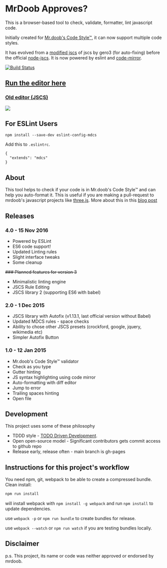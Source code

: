 MrDoob Approves?
==============

This is a browser-based tool to check, validate, formatter, lint javascript code.

Initially created for [Mr.doob's Code Style™](https://github.com/mrdoob/three.js/wiki/Mr.doob's-Code-Style%E2%84%A2), it can now support multiple code styles.

It has evolved from a [modified jscs](https://github.com/gero3/node-jscs/tree/formatter) of jscs by gero3 (for auto-fixing) before the official [node-jscs](https://github.com/jscs-dev/node-jscs).
It is now powered by eslint and [code-mirror](https://github.com/codemirror/codemirror).

[![Build Status](https://travis-ci.org/zz85/mrdoobapproves.svg?branch=gh-pages)](https://travis-ci.org/zz85/mrdoobapproves)


## [Run the editor here](http://zz85.github.io/mrdoobapproves/)
### [Old editor (JSCS)](http://zz85.github.io/mrdoobapproves/jscs.html)

![](https://cloud.githubusercontent.com/assets/314997/5714636/c6db41b2-9b06-11e4-8d25-05142c37a479.png)

## For ESLint Users

```
npm install --save-dev eslint-config-mdcs
```

Add this to `.eslintrc`.

```
{
  "extends": "mdcs"
}
```

## About

This tool helps to check if your code is in Mr.doob's Code Style™ and can help you auto-format it. This is useful if you are making a pull-request to mrdoob's javascript projects like [three.js](https://github.com/mrdoob/three.js). More about this in this [blog post](http://www.lab4games.net/zz85/blog/2015/01/25/mrdoob-approves-a-javascript-codestyle-editor-validator-formatter-project/)

## Releases

### 4.0 - 15 Nov 2016
- Powered by ESLint
- ES6 code support!
- Updated Linting rules
- Slight interface tweaks
- Some cleanup

~~### Planned features for version 3~~
- Minimalistic linting engine
- JSCS Rule Editing
- JSCS library 2 (supporting ES6 with babel)

### 2.0 - 1 Dec 2015
- JSCS library with Autofix (v1.13.1, last official version without Babel)
- Updated MDCS rules - space checks
- Ability to chose other JSCS presets (crockford, google, jquery, wikimedia etc)
- Simpler Autofix Button

### 1.0 - 12 Jan 2015
- Mr.doob's Code Style™ validator
- Check as you type
- Gutter hinting
- JS syntax highlighting using code mirror
- Auto-formatting with diff editor
- Jump to error
- Trailing spaces hinting
- Open file

## Development

This project uses some of these philosophy

- TDDD style - [TODO Driven Development](http://www.secretgeek.net/TODO_driv_dev).
- Open open-source model - Significant contributors gets commit access to github repo
- Release early, release often - main branch is gh-pages

## Instructions for this project's workflow

You need npm, git, webpack to be able to create a compressed bundle.
Clean install:

```sh
npm run install
```

will install webpack with `npm install -g webpack` and run `npm install` to update dependencies.

use `webpack -p` or `npm run bundle` to create bundles for release.

use `webpack --watch` or `npm run watch` if you are testing bundles locally.

## Disclaimer

p.s. This project, its name or code was neither approved or endorsed by mrdoob.
